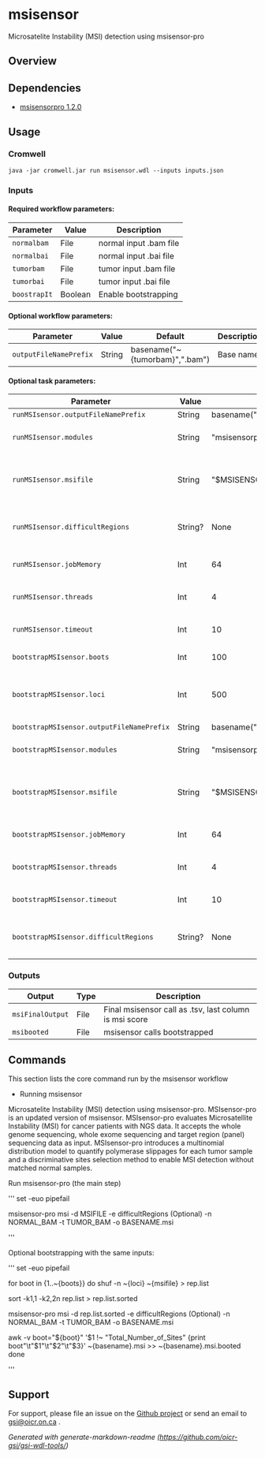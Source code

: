 # msisensor

Microsatelite Instability (MSI) detection using msisensor-pro

## Overview

## Dependencies

* [msisensorpro 1.2.0](https://github.com/broadinstitute/gatk/releases)


## Usage

### Cromwell
```
java -jar cromwell.jar run msisensor.wdl --inputs inputs.json
```

### Inputs

#### Required workflow parameters:
Parameter|Value|Description
---|---|---
`normalbam`|File|normal input .bam file
`normalbai`|File|normal input .bai file
`tumorbam`|File|tumor input .bam file
`tumorbai`|File|tumor input .bai file
`boostrapIt`|Boolean|Enable bootstrapping


#### Optional workflow parameters:
Parameter|Value|Default|Description
---|---|---|---
`outputFileNamePrefix`|String|basename("~{tumorbam}",".bam")|Base name


#### Optional task parameters:
Parameter|Value|Default|Description
---|---|---|---
`runMSIsensor.outputFileNamePrefix`|String|basename("~{tumorbam}",".bam")|Base name
`runMSIsensor.modules`|String|"msisensorpro/1.2.0 msisensor-microsatlist/hg38p12"|Required environment modules
`runMSIsensor.msifile`|String|"$MSISENSOR_MICROSATLIST_ROOT/hg38_random.fa.list"|list of microsats identified by msisensor-scan
`runMSIsensor.difficultRegions`|String?|None|Path to .bed of difficult regions to exclude
`runMSIsensor.jobMemory`|Int|64|Memory allocated for this job (GB)
`runMSIsensor.threads`|Int|4|Requested CPU threads
`runMSIsensor.timeout`|Int|10|Hours before task timeout
`bootstrapMSIsensor.boots`|Int|100|number of bootstraps
`bootstrapMSIsensor.loci`|Int|500|number of loci to include in each bootstrap
`bootstrapMSIsensor.outputFileNamePrefix`|String|basename("~{tumorbam}",".bam")|Base name
`bootstrapMSIsensor.modules`|String|"msisensorpro/1.2.0 msisensor-microsatlist/hg38p12"|Required environment modules
`bootstrapMSIsensor.msifile`|String|"$MSISENSOR_MICROSATLIST_ROOT/hg38_random.fa.list"|list of microsats identified by msisensor-scan
`bootstrapMSIsensor.jobMemory`|Int|64|Memory allocated for this job (GB)
`bootstrapMSIsensor.threads`|Int|4|Requested CPU threads
`bootstrapMSIsensor.timeout`|Int|10|Hours before task timeout
`bootstrapMSIsensor.difficultRegions`|String?|None|bed file of regions to avoid, if necessary


### Outputs

Output | Type | Description
---|---|---
`msiFinalOutput`|File|Final msisensor call as .tsv, last column is msi score
`msibooted`|File|msisensor calls bootstrapped


## Commands
 This section lists the core command run by the msisensor workflow
 
 * Running msisensor
 
 Microsatelite Instability (MSI) detection using msisensor-pro. MSIsensor-pro is an updated version of msisensor.
 MSIsensor-pro evaluates Microsatellite Instability (MSI) for cancer patients with NGS data.
 It accepts the whole genome sequencing, whole exome sequencing and target region (panel) sequencing data as input.
 MSIsensor-pro introduces a multinomial distribution model to quantify polymerase slippages for each tumor sample
 and a discriminative sites selection method to enable MSI detection without matched normal samples.
 
 Run msisensor-pro (the main step)
 
 '''
  set -euo pipefail
 
  msisensor-pro msi
    -d MSIFILE 
    -e difficultRegions (Optional)
    -n NORMAL_BAM 
    -t TUMOR_BAM
    -o BASENAME.msi 
 
 '''
 
 Optional bootstrapping with the same inputs:
 
 '''
  set -euo pipefail
 
  for boot in {1..~{boots}}
  do
  shuf -n ~{loci} ~{msifile} > rep.list
 
  sort -k1,1 -k2,2n rep.list > rep.list.sorted
 
  msisensor-pro msi 
   -d rep.list.sorted 
   -e difficultRegions (Optional)
   -n NORMAL_BAM
   -t TUMOR_BAM
   -o BASENAME.msi
 
  awk -v boot="${boot}" '$1 !~ "Total_Number_of_Sites" {print boot"\t"$1"\t"$2"\t"$3}' ~{basename}.msi >> ~{basename}.msi.booted
  done
 
 '''
 
 ## Support

For support, please file an issue on the [Github project](https://github.com/oicr-gsi) or send an email to gsi@oicr.on.ca .

_Generated with generate-markdown-readme (https://github.com/oicr-gsi/gsi-wdl-tools/)_
